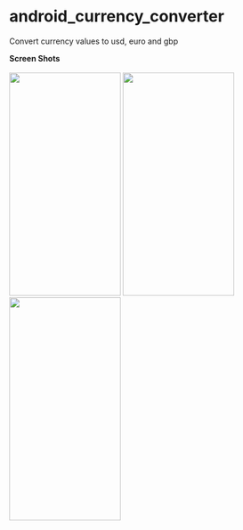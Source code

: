 # android_currency_converter

Convert currency values to usd, euro and gbp

<b>Screen Shots</b>
<br>
<br>
<img src="https://github.com/damilola-sketch/android_currency_converter/blob/master/app/screenshots/proj1.PNG" width="200px" height="400px">
<img src="https://github.com/damilola-sketch/android_currency_converter/blob/master/app/screenshots/proj5.PNG" width="200px" height="400px">
<img src="https://github.com/damilola-sketch/android_currency_converter/blob/master/app/screenshots/proj6.PNG" width="200px" height="400px">

